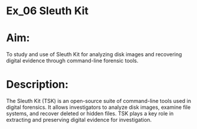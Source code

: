 # Ex_06 Sleuth Kit 

# Aim:
To study and use of Sleuth Kit for analyzing disk images and recovering digital evidence through command-line forensic tools.
# Description:
The Sleuth Kit (TSK) is an open-source suite of command-line tools used in digital forensics. It allows investigators to analyze disk images, examine file systems, and recover deleted or hidden files. TSK plays a key role in extracting and preserving digital evidence for investigation.
